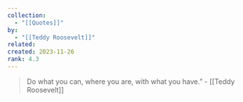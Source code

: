 ```yaml
---
collection:
  - "[[Quotes]]"
by:
  - "[[Teddy Roosevelt]]"
related: 
created: 2023-11-26
rank: 4.3
---
```


> Do what you can, where you are, with what you have.” - [[Teddy Roosevelt]] 

 
